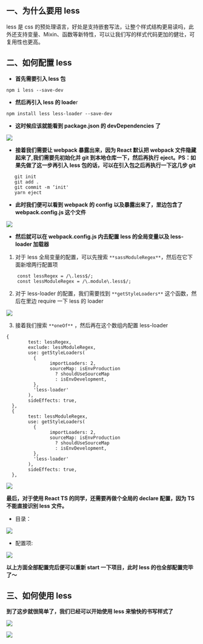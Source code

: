 
## 一、为什么要用 less

less 是 css 的预处理语言，好处是支持嵌套写法，让整个样式结构更易读吗，此外还支持变量、Mixin、函数等新特性，可以让我们写的样式代码更加的健壮，可复用性也更高。

  

## 二、如何配置 less

- **首先需要引入 less 包**

```text
npm i less --save-dev
```

- **然后再引入 less 的 loade**r

```text
npm install less less-loader --save-dev
```

- **这时候应该就能看到 package.json 的 devDependencies 了**

![](https://pic3.zhimg.com/80/v2-43a01d5109f9adacef4c588aa01346ca_720w.webp)

- **接着我们需要让 webpack 暴露出来，因为 React 默认把 webpack 文件隐藏起来了,我们需要先初始化并 git 到本地仓库一下，然后再执行 eject。PS：如果先做了这一步再引入 less 包的话，可以在引入包之后再执行一下这几步 git**

```text
   git init
   git add .
   git commit -m ‘init'
   yarn eject
```

- **此时我们便可以看到 webpack 的 config 以及暴露出来了，里边包含了 webpack.config.js 这个文件**

![](https://pic1.zhimg.com/80/v2-c6f53128b15e97cfe2628adeb0b22ebc_720w.webp)

- **然后就可以在 webpack.config.js 内去配置 less 的全局变量以及 less-loader 加载器**

1. 对于 less 全局变量的配置，可以先搜索 `**sassModuleRegex**`，然后在它下面新增两行配置项

```text
    const lessRegex = /\.less$/;
    const lessModuleRegex = /\.module\.less$/;
```

2. 对于 less-loader 的配置，我们需要找到 `**getStyleLoaders**` 这个函数，然后在里边 require 一下 less 的 loader

![](https://pic4.zhimg.com/80/v2-507f1f7cab4edf69c876c01d63746ea3_720w.webp)

3. 接着我们搜索 `**oneOf**` ，然后再在这个数组内配置 less-loader

```text
{
        test: lessRegex,
        exclude: lessModuleRegex,
        use: getStyleLoaders(
          {
                importLoaders: 2,
                sourceMap: isEnvProduction
                  ? shouldUseSourceMap
                  : isEnvDevelopment,
          },
          'less-loader'
        ),
        sideEffects: true,
  },
  {
        test: lessModuleRegex,
        use: getStyleLoaders(
          {
                importLoaders: 2,
                sourceMap: isEnvProduction
                  ? shouldUseSourceMap
                  : isEnvDevelopment,
          },
          'less-loader'
        ),
        sideEffects: true,
  },
```

![](https://pic4.zhimg.com/80/v2-66e2f0abbbb7d245305c2f3aee27312f_720w.webp)

**最后，对于使用 React TS 的同学，还需要再做个全局的 declare 配置，因为 TS 不能直接识别 less 文件。**

- 目录：

![](https://pic4.zhimg.com/80/v2-58d7dcf43a86ac9d426d4ecb72177487_720w.webp)

- 配置项:

![](https://pic2.zhimg.com/80/v2-46fad04eaec74681257c959ea8b86dcd_720w.webp)

**以上方面全部配置完后便可以重新 start 一下项目，此时 less 的也全部配置完毕了～**

  

## 三、如何使用 less

**到了这步就很简单了，我们已经可以开始使用 less 来愉快的书写样式了**

![](https://pic2.zhimg.com/80/v2-c629b2c21e883da9fc93290c15243255_720w.webp)

![](https://pic3.zhimg.com/80/v2-6959e75a5f3c5b0e5887e6588f145f0e_720w.webp)